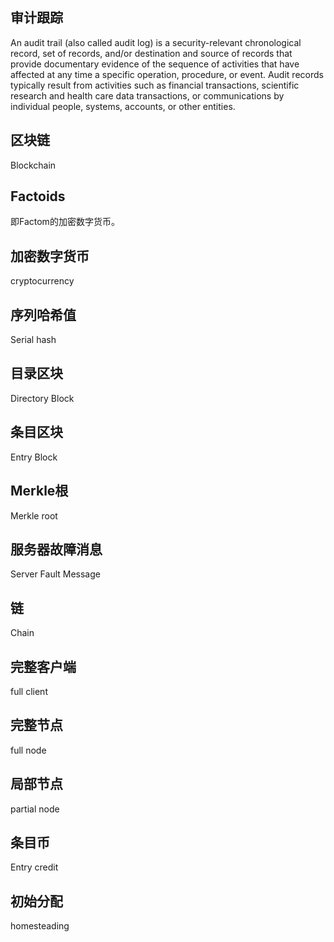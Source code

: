 ## 审计跟踪

An audit trail (also called audit log) is a security-relevant chronological record, set of records, and/or destination and source of records that provide documentary evidence of the sequence of activities that have affected at any time a specific operation, procedure, or event. Audit records typically result from activities such as financial transactions, scientific research and health care data transactions, or communications by individual people, systems, accounts, or other entities.

## 区块链

Blockchain

## Factoids

即Factom的加密数字货币。

## 加密数字货币

cryptocurrency

## 序列哈希值

Serial hash

## 目录区块

Directory Block

## 条目区块

Entry Block

## Merkle根

Merkle root

## 服务器故障消息

Server Fault Message

## 链

Chain

## 完整客户端

full client

## 完整节点

full node

## 局部节点

partial node

## 条目币

Entry credit

## 初始分配

homesteading
